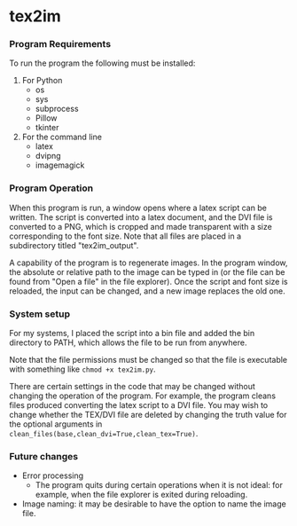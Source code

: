 # tex2im

### Program Requirements

To run the program the following must be installed:
1. For Python
    * os
    * sys
    * subprocess
    * Pillow
    * tkinter
2. For the command line
    * latex
    * dvipng
    * imagemagick

### Program Operation

When this program is run, a window opens where a latex script can be written. The script is converted into a latex document, and the DVI file is converted to a PNG, which is cropped and made transparent with a size corresponding to the font size. Note that all files are placed in a subdirectory titled "tex2im\_output".

A capability of the program is to regenerate images. In the program window, the absolute or relative path to the image can be typed in (or the file can be found from "Open a file" in the file explorer). Once the script and font size is reloaded, the input can be changed, and a new image replaces the old one.  

### System setup

For my systems, I placed the script into a bin file and added the bin directory to PATH, which allows the file to be run from anywhere.

Note that the file permissions must be changed so that the file is executable with something like `chmod +x tex2im.py`.

There are certain settings in the code that may be changed without changing the operation of the program. For example, the program cleans files produced converting the latex script to a DVI file. You may wish to change whether the TEX/DVI file are deleted by changing the truth value for the optional arguments in `clean_files(base,clean_dvi=True,clean_tex=True)`.

### Future changes

* Error processing
    * The program quits during certain operations when it is not ideal: for example, when the file explorer is exited during reloading.
* Image naming: it may be desirable to have the option to name the image file.
